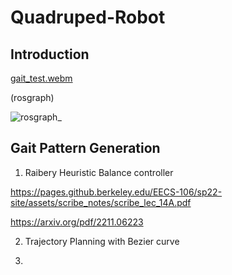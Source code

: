 # Quadruped-Robot


## Introduction

[gait_test.webm](https://github.com/user-attachments/assets/694ac94e-6320-4e72-97b1-b59dc7b2b2e8)

(rosgraph)

![rosgraph_](https://github.com/user-attachments/assets/cce919bf-e8d5-4510-abef-565f27cecf99)


## Gait Pattern Generation
1. Raibery Heuristic Balance controller

https://pages.github.berkeley.edu/EECS-106/sp22-site/assets/scribe_notes/scribe_lec_14A.pdf

https://arxiv.org/pdf/2211.06223

2. Trajectory Planning with Bezier curve 

3. 


